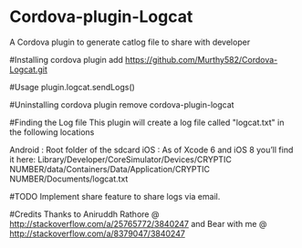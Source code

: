 # Cordova-plugin-Logcat
A Cordova plugin to generate catlog file to share with developer

#Installing
cordova plugin add https://github.com/Murthy582/Cordova-Logcat.git

#Usage
plugin.logcat.sendLogs()

#Uninstalling
cordova plugin remove cordova-plugin-logcat

#Finding the Log file
This plugin will create a log file called "logcat.txt" in the following locations

Android : Root folder of the sdcard
iOS     : As of Xcode 6 and iOS 8 you’ll find it here:
          Library/Developer/CoreSimulator/Devices/CRYPTIC NUMBER/data/Containers/Data/Application/CRYPTIC NUMBER/Documents/logcat.txt


#TODO
Implement share feature to share logs via email.

#Credits
Thanks to Aniruddh Rathore @ http://stackoverflow.com/a/25765772/3840247 and Bear with me @ http://stackoverflow.com/a/8379047/3840247
